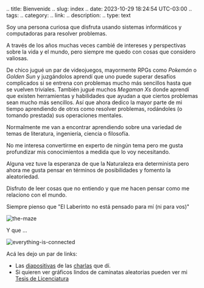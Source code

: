 .. title: Bienvenidε
.. slug: index
.. date: 2023-10-29 18:24:54 UTC-03:00
.. tags: 
.. category: 
.. link: 
.. description: 
.. type: text

Soy una persona curiosa que disfruta usando sistemas informáticos y computadoras para resolver problemas.

A través de los años muchas veces cambié de intereses y perspectivas sobre la vida y el mundo, pero siempre me quedo con cosas que considero valiosas.

De chico jugué un par de videojuegos, mayormente RPGs como *Pokemón* o *Golden Sun* y juzgándolos aprendí que uno puede superar desafíos complicados si se entrena con problemas mucho más sencillos hasta que se vuelven triviales. También jugué muchos *Megaman Xs* donde aprendí que existen herramientas y habilidades que ayudan a que ciertos problemas sean mucho más sencillos. Así que ahora dedico la mayor parte de mi tiempo aprendiendo de otrxs como resolver problemas, rodándoles (o tomando prestada) sus operaciones mentales.

Normalmente me van a encontrar aprendiendo sobre una variedad de temas de literatura, ingeniería, ciencia o  filosofía.

No me interesa convertirme en experto de ningún tema pero me gusta profundizar mis conocimientos a medida que lo voy necesitando.

Alguna vez tuve la esperanza de que la Naturaleza era determinista pero ahora me gusta pensar en términos de posibilidades y fomento la aleatoriedad.

Disfruto de leer cosas que no entiendo y que me hacen pensar como me relaciono con el mundo.

Siempre pienso que "El Laberinto no está pensado para mí (ni para vos)"

![the-maze](https://static.independent.co.uk/s3fs-public/thumbnails/image/2016/12/06/10/westworld-maze.jpg)

Y que ...

![everything-is-connected](https://media4.giphy.com/media/v1.Y2lkPTc5MGI3NjExY2RtemhwOHEwc3V5dTd2cThzcGdrM28zcWYwdXZ6dTVob2U2OTF2ZiZlcD12MV9pbnRlcm5hbF9naWZfYnlfaWQmY3Q9Zw/3ohs87wLvHrng88PrG/giphy.webp)


Acá les dejo un par de links:

- Las [diapositivas](http://slides.saxa.xyz) de las [charlas](http://charlas.saxa.xyz) que dí.
- Si quieren ver gráficos lindos de caminatas aleatorias pueden ver mi [Tesis de Licenciatura](https://github.com/akielbowicz/randomWalk-matlab)
